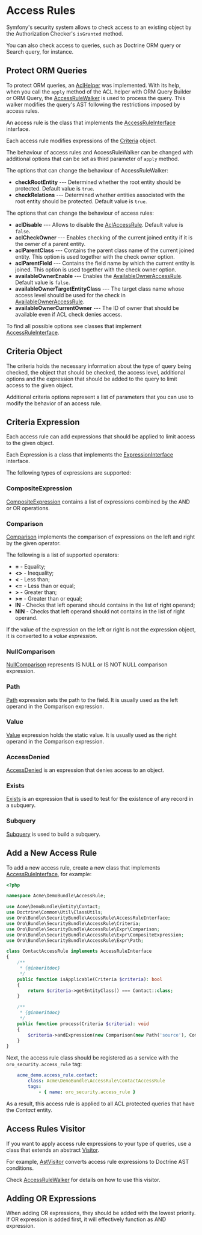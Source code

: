 # Access Rules

Symfony's security system allows to check access to an existing object by the Authorization Checker's `isGranted` method. 

You can also check access to queries, such as Doctrine ORM query or Search query, for instance. 

## Protect ORM Queries

To protect ORM queries, an [AclHelper](../../ORM/Walker/AclHelper.php) was implemented. With its help, when you
call the `apply` method of the ACL helper with ORM Query Builder or ORM Query, the [AccessRuleWalker](../../ORM/Walker/AccessRuleWalker.php) is used
to process the query. This walker modifies the query's AST following the restrictions imposed by access rules.

An access rule is the class that implements the [AccessRuleInterface](../../AccessRule/AccessRuleInterface.php) interface. 

Each access rule modifies expressions of the [Criteria](../../AccessRule/Criteria.php) object.

The behaviour of access rules and AccessRuleWalker can be changed with additional options that can be set as third parameter of `apply` method.

The options that can change the behaviour of AccessRuleWalker:

- **checkRootEntity** --- Determined whether the root entity should be protected. Default value is `true`.
- **checkRelations** --- Determined whether entities associated with the root entity should be protected. Default value is `true`.

The options that can change the behaviour of access rules:

 - **aclDisable** --- Allows to disable the [AclAccessRule](../../AccessRule/AclAccessRule.php). Default value is `false`.
 - **aclCheckOwner** --- Enables checking of the current joined entity if it is the owner of a parent entity.
 - **aclParentClass** --- Contains the parent class name of the current joined entity. This option is used together with the check owner option.
 - **aclParentField** --- Contains the field name by which the current entity is joined. This option is used together with the check owner option.
 - **availableOwnerEnable** --- Enables the [AvailableOwnerAccessRule](../../AccessRule/AvailableOwnerAccessRule.php). Default value is `false`.
 - **availableOwnerTargetEntityClass**  --- The target class name whose access level should be used for the check in [AvailableOwnerAccessRule](../../AccessRule/AvailableOwnerAccessRule.php).
 - **availableOwnerCurrentOwner** --- The ID of owner that should be available even if ACL check denies access.

To find all possible options see classes that implement [AccessRuleInterface](../../AccessRule/AccessRuleInterface.php).

## Criteria Object

The criteria holds the necessary information about the type of query being checked, the object that should be checked, 
the access level, additional options and the expression that should be added to the query to limit access to the given object.

Additional criteria options represent a list of parameters that you can use to modify the behavior of an access rule.

## Criteria Expression
 
Each access rule can add expressions that should be applied to limit access to the given object.

Each Expression is a class that implements the [ExpressionInterface](../../AccessRule/Expr/ExpressionInterface.php) interface.

The following types of expressions are supported:

### CompositeExpression

[CompositeExpression](../../AccessRule/Expr/CompositeExpression.php) contains a list of expressions combined by the AND or OR operations.

### Comparison

[Comparison](../../AccessRule/Expr/Comparison.php) implements the comparison of expressions on the left and right by the given operator.

The following is a list of supported operators:

 - **=** - Equality;
 - **<>** - Inequality;
 - **<** - Less than;
 - **<=** - Less than or equal;
 - **\>** - Greater than;
 - **\>=** - Greater than or equal;
 - **IN** - Checks that left operand should contains in the list of right operand;
 - **NIN** - Checks that left operand should not contains in the list of right operand.
 
If the value of the expression on the left or right is not the expression object, it is converted to a *value expression*.

### NullComparison

[NullComparison](../../AccessRule/Expr/NullComparison.php) represents IS NULL or IS NOT NULL comparison expression.

### Path

[Path](../../AccessRule/Expr/Path.php) expression sets the path to the field. It is usually used as the left operand in the Comparison expression.

### Value

[Value](../../AccessRule/Expr/Value.php) expression holds the static value. It is usually used as the right operand in the Comparison expression.

### AccessDenied

[AccessDenied](../../AccessRule/Expr/AccessDenied.php) is an expression that denies access to an object.

### Exists

[Exists](../../AccessRule/Expr/Exists.php) is an expression that is used to test for the existence of any record in a subquery.

### Subquery

[Subquery](../../AccessRule/Expr/Subquery.php) is used to build a subquery.

## Add a New Access Rule

To add a new access rule, create a new class that implements [AccessRuleInterface](../../AccessRule/AccessRuleInterface.php), for example:

``` php
<?php

namespace Acme\DemoBundle\AccessRule;

use Acme\DemoBundle\Entity\Contact;
use Doctrine\Common\Util\ClassUtils;
use Oro\Bundle\SecurityBundle\AccessRule\AccessRuleInterface;
use Oro\Bundle\SecurityBundle\AccessRule\Criteria;
use Oro\Bundle\SecurityBundle\AccessRule\Expr\Comparison;
use Oro\Bundle\SecurityBundle\AccessRule\Expr\CompositeExpression;
use Oro\Bundle\SecurityBundle\AccessRule\Expr\Path;

class ContactAccessRule implements AccessRuleInterface
{
    /**
     * {@inheritdoc}
     */
    public function isApplicable(Criteria $criteria): bool
    {
        return $criteria->getEntityClass() === Contact::class;
    }

    /**
     * {@inheritdoc}
     */
    public function process(Criteria $criteria): void
    {
        $criteria->andExpression(new Comparison(new Path('source'), Comparison::EQ, 'call'));
    }
}
```

Next, the access rule class should be registered as a service with the `oro_security.access_rule` tag:

``` yaml
    acme_demo.access_rule.contact:
        class: Acme\DemoBundle\AccessRule\ContactAccessRule
        tags:
            - { name: oro_security.access_rule }
```

As a result, this access rule is applied to all ACL protected queries that have the *Contact* entity.

## Access Rules Visitor

If you want to apply access rule expressions to your type of queries, use a class that extends an abstract [Visitor](../../AccessRule/Visitor.php).

For example, [AstVisitor](../../ORM/Walker/AstVisitor.php) converts access rule expressions to Doctrine AST conditions.

Check [AccessRuleWalker](../../ORM/Walker/AccessRuleWalker.php) for details on how to use this visitor.

## Adding OR Expressions

When adding OR expressions, they should be added with the lowest priority. If OR expression is added first, it will effectively function as AND expression.
